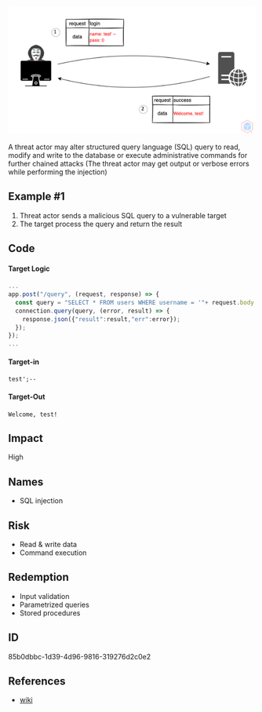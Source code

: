 <p align="center"> <img src="https://raw.githubusercontent.com/qeeqbox/sql-injection/main/sql-injection.png"></p>

A threat actor may alter structured query language (SQL) query to read, modify and write to the database or execute administrative commands for further chained attacks (The threat actor may get output or verbose errors while performing the injection)

## Example #1
1. Threat actor sends a malicious SQL query to a vulnerable target
2. The target process the query and return the result

## Code
#### Target Logic 
```js
...
app.post("/query", (request, response) => {
  const query = "SELECT * FROM users WHERE username = '"+ request.body.username +"' AND password = '"+ request.body.password +"'"
  connection.query(query, (error, result) => {
    response.json({"result":result,"err":error});
  });
});
...
```

#### Target-in
```
test';--
```

#### Target-Out
```
Welcome, test!
```

## Impact
High

## Names
- SQL injection

## Risk
- Read & write data
- Command execution

## Redemption
- Input validation
- Parametrized queries
- Stored procedures

## ID
85b0dbbc-1d39-4d96-9816-319276d2c0e2

## References
- [wiki](https://en.wikipedia.org/wiki/sql_injection)
